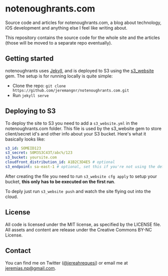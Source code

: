 # notenoughrants.com
Source code and articles for notenoughrants.com, a blog about technology, iOS development and anything else I feel like writing about.

This repository contains the source code for the whole site and the articles (those will be moved to a separate repo eventually).

Getting started
---------------

notenoughrants uses [Jekyll][Jekyll], and is deployed to S3 using the [s3_website][s3_website] gem. The setup is for running locally is quite simple:

- Clone the repo: `git clone https://github.com/jeremangnr/notenoughrants.com.git`
- Run `jekyll serve`

Deploying to S3
---------------

To deploy the site to S3 you need to add a `s3_website.yml` in the notenoughrants.com folder. This file is used by the s3_website gem to store client/secret id's and other info about your S3 bucket. Here's what it basically looks like:

```yml
s3_id: SOMEID123
s3_secret: S0M3S3C43T/abc%/123 
s3_bucket: yoursite.com
cloudfront_distribution_id: A1B2C3D4E5 # optional
s3_endpoint: sa-east-1 # optional, set this if you're not using the default region
```

After creating the file you need to run `s3_website cfg apply` to setup your bucket, **this only has to be executed on the first run**.

To deply just run `s3_website push` and watch the site flying out into the cloud.

License
-------

All code is licensed under the MIT license, as specified by the LICENSE file. All assets and content are release under the Creative Commons BY-NC License.

Contact
-------

You can find me on Twitter ([@jereahrequesi][twitter]) or email me at jeremias.np@gmail.com.

[twitter]: https://twitter.com/jereahrequesi

[s3_website]: https://github.com/laurilehmijoki/s3_website
[Jekyll]: http://jekyllrb.com

